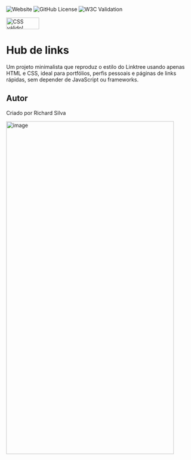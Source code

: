 ![Website](https://img.shields.io/website?url=https%3A%2F%2Fricardiin.github.io%2Flinktree%2F)
![GitHub License](https://img.shields.io/github/license/Ricardiin/linktree?style=for-the-badge)
![W3C Validation](https://img.shields.io/w3c-validation/html?targetUrl=https%3A%2F%2Fricardiin.github.io%2Flinktree%2F)



<p>
    <a href="https://jigsaw.w3.org/css-validator/check/referer">
        <img style="border:0;width:88px;height:31px"
            src="https://jigsaw.w3.org/css-validator/images/vcss"
            alt="CSS válido!" />
    </a>
</p>
      
# Hub de links
Um projeto minimalista que reproduz o estilo do Linktree usando apenas HTML e CSS, ideal para portfólios, perfis pessoais e páginas de links rápidas, sem depender de JavaScript ou frameworks.
## Autor
Criado por Richard Silva


![]()<img width="449" height="889" alt="image" src="https://github.com/user-attachments/assets/9a648ba1-ed8f-4fab-82bb-f21e31aa6e09" />

